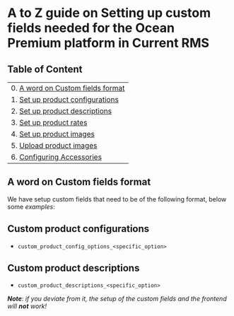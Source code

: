 # A to Z guide on Setting up custom fields needed for the Ocean Premium platform in Current RMS

## Table of Content

|                                                                              |
|------------------------------------------------------------------------------|
| 0. [A word on Custom fields format](#markdown-header-a-word-on-custom-fields-format)|
| 1. [Set up product configurations](Set%20up%20product%20configurations)|
| 2. [Set up product descriptions](Product%20descriptions)|
| 3. [Set up product rates](Product%20rates)|
| 4. [Set up product images](Product%20images)|
| 5. [Upload product images](Product%20images#markdown-header-upload-product-images)|
| 6. [Configuring Accessories](Configuring%20accessories)|

## A word on Custom fields format

We have setup custom fields that need to be of the following format, below some _examples_:

## Custom product configurations

- `custom_product_config_options_<specific_option>`

## Custom product descriptions

- `custom_product_descriptions_<specific_option>`

***Note***: _if you deviate from it, the setup of the custom fields and the frontend will ***not*** work!_